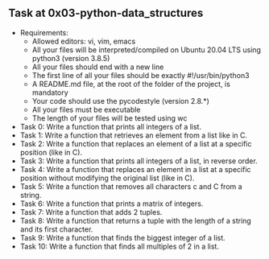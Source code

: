 ## Task at 0x03-python-data_structures
- Requirements:
	- Allowed editors: vi, vim, emacs
	- All your files will be interpreted/compiled on Ubuntu 20.04 LTS using python3 (version 3.8.5)
	- All your files should end with a new line
	- The first line of all your files should be exactly #!/usr/bin/python3
	- A README.md file, at the root of the folder of the project, is mandatory
	- Your code should use the pycodestyle (version 2.8.\*)
	- All your files must be executable
	- The length of your files will be tested using wc
- Task 0: Write a function that prints all integers of a list.
- Task 1: Write a function that retrieves an element from a list like in C.
- Task 2: Write a function that replaces an element of a list at a specific position (like in C).
- Task 3: Write a function that prints all integers of a list, in reverse order.
- Task 4: Write a function that replaces an element in a list at a specific position without modifying the original list (like in C).
- Task 5: Write a function that removes all characters c and C from a string.
- Task 6: Write a function that prints a matrix of integers.
- Task 7: Write a function that adds 2 tuples.
- Task 8: Write a function that returns a tuple with the length of a string and its first character.
- Task 9: Write a function that finds the biggest integer of a list.
- Task 10: Write a function that finds all multiples of 2 in a list.
